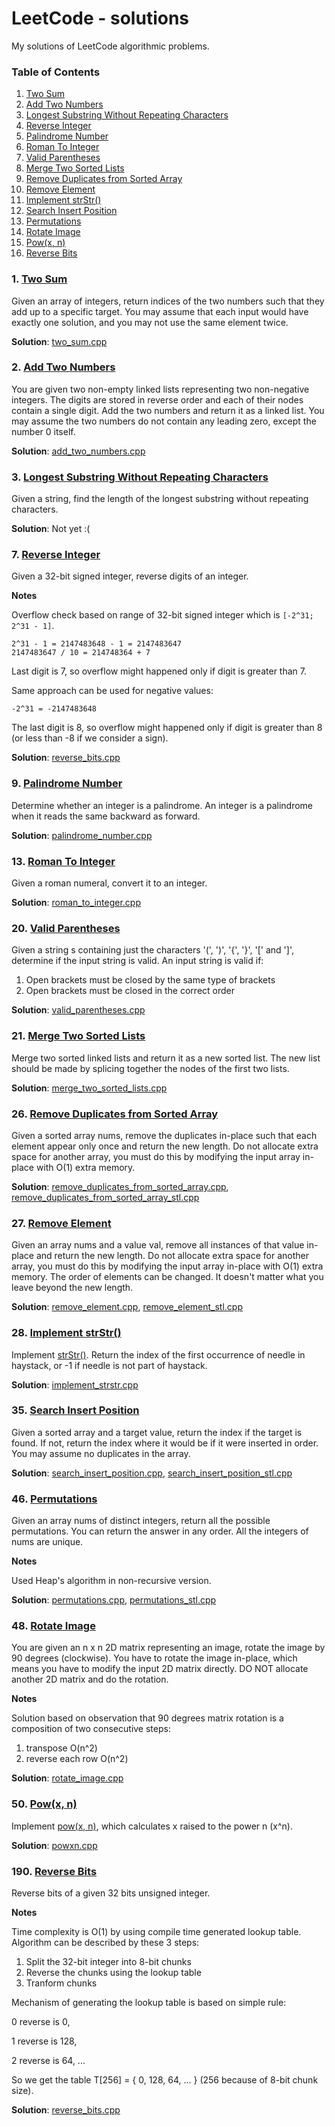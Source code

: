 # LeetCode - solutions

My solutions of LeetCode algorithmic problems.

### Table of Contents

  1.   [Two Sum](#twosum)
  2.   [Add Two Numbers](#twonumbers)
  3.   [Longest Substring Without Repeating Characters](#longestsubstringwithoutrepeatingcharacters)
  7.   [Reverse Integer](#reverseinteger)
  9.   [Palindrome Number](#palindromenumber)
  13.  [Roman To Integer](#romantointeger)
  20.  [Valid Parentheses](#validparentheses)
  21.  [Merge Two Sorted Lists](#mergetwosortedlists)
  26.  [Remove Duplicates from Sorted Array](#removeduplicatesfromsortedarray)
  27.  [Remove Element](#removeelement)
  28.  [Implement strStr()](#implementstrstr)
  35.  [Search Insert Position](#searchinsertposition)
  46.  [Permutations](#permutations)
  48.  [Rotate Image](#rotateimage)
  50.  [Pow(x, n)](#powxn)
  190. [Reverse Bits](#reversebits)

### <a name='twosum'>1. [Two Sum](https://leetcode.com/problems/two-sum/)</a>

Given an array of integers, return indices of the two numbers such that they add up to a specific target.
You may assume that each input would have exactly one solution, and you may not use the same element twice.

**Solution**: [two_sum.cpp](https://github.com/Oyoshi/LeetCode-solutions/blob/master/two_sum.cpp)

### <a name='twonumbers'>2. [Add Two Numbers](https://leetcode.com/problems/add-two-numbers/)</a>

You are given two non-empty linked lists representing two non-negative integers. 
The digits are stored in reverse order and each of their nodes contain a single digit. 
Add the two numbers and return it as a linked list.
You may assume the two numbers do not contain any leading zero, except the number 0 itself.

**Solution**: [add_two_numbers.cpp](https://github.com/Oyoshi/LeetCode-solutions/blob/master/add_two_numbers.cpp)

### <a name='longestsubstringwithoutrepeatingcharacters'>3. [Longest Substring Without Repeating Characters](https://leetcode.com/problems/longest-substring-without-repeating-characters/)</a>

Given a string, find the length of the longest substring without repeating characters.

**Solution**: Not yet :(

### <a name='reverseinteger'>7. [Reverse Integer](https://leetcode.com/problems/reverse-integer/)</a>

Given a 32-bit signed integer, reverse digits of an integer.

**Notes**

Overflow check based on range of 32-bit signed integer which is `[-2^31; 2^31 - 1]`.

```
2^31 - 1 = 2147483648 - 1 = 2147483647
2147483647 / 10 = 214748364 + 7
```

Last digit is 7, so overflow might happened only if digit is greater than 7.

Same approach can be used for negative values: 

```
-2^31 = -2147483648
```

The last digit is 8, so overflow might happened only if digit is greater than 8 (or less than -8 if we consider a sign).

**Solution**: [reverse_bits.cpp](https://github.com/Oyoshi/LeetCode-solutions/blob/master/reverse_integer.cpp)

### <a name='palindromenumber'>9. [Palindrome Number](https://leetcode.com/problems/palindrome-number/)</a>

Determine whether an integer is a palindrome. An integer is a palindrome when it reads the same backward as forward.

**Solution**: [palindrome_number.cpp](https://github.com/Oyoshi/LeetCode-solutions/blob/master/palindrome_number.cpp)

### <a name='romantointeger'>13. [Roman To Integer](https://leetcode.com/problems/roman-to-integer/)</a>

Given a roman numeral, convert it to an integer.

**Solution**: [roman_to_integer.cpp](https://github.com/Oyoshi/LeetCode-solutions/blob/master/roman_to_integer.cpp)

### <a name='validparentheses'>20. [Valid Parentheses](https://leetcode.com/problems/valid-parentheses/)</a>

Given a string s containing just the characters '(', ')', '{', '}', '[' and ']', determine if the input string is valid.
An input string is valid if:

  1. Open brackets must be closed by the same type of brackets
  2. Open brackets must be closed in the correct order

**Solution**: [valid_parentheses.cpp](https://github.com/Oyoshi/LeetCode-solutions/blob/master/valid_parentheses.cpp)

### <a name='mergetwosortedlists'>21. [Merge Two Sorted Lists](https://leetcode.com/problems/merge-two-sorted-lists/)</a>

Merge two sorted linked lists and return it as a new sorted list. The new list should be made by splicing together the nodes of the first two lists.

**Solution**: [merge_two_sorted_lists.cpp](https://github.com/Oyoshi/LeetCode-solutions/blob/master/merge_two_sorted_lists.cpp)

### <a name='removeduplicatesfromsortedarray'>26. [Remove Duplicates from Sorted Array](https://leetcode.com/problems/remove-duplicates-from-sorted-array/)</a>

Given a sorted array nums, remove the duplicates in-place such that each element appear only once and return the new length.
Do not allocate extra space for another array, you must do this by modifying the input array in-place with O(1) extra memory.

**Solution**: [remove_duplicates_from_sorted_array.cpp](https://github.com/Oyoshi/LeetCode-solutions/blob/master/remove_duplicates_from_sorted_array.cpp), [remove_duplicates_from_sorted_array_stl.cpp](https://github.com/Oyoshi/LeetCode-solutions/blob/master/remove_duplicates_from_sorted_array_stl.cpp)

### <a name='removeelement'>27. [Remove Element](https://leetcode.com/problems/remove-element/)</a>

Given an array nums and a value val, remove all instances of that value in-place and return the new length.
Do not allocate extra space for another array, you must do this by modifying the input array in-place with O(1) extra memory.
The order of elements can be changed. It doesn't matter what you leave beyond the new length.

**Solution**: [remove_element.cpp](https://github.com/Oyoshi/LeetCode-solutions/blob/master/remove_element.cpp), [remove_element_stl.cpp](https://github.com/Oyoshi/LeetCode-solutions/blob/master/remove_element_stl.cpp)

### <a name='implementstrstr'>28. [Implement strStr()](https://leetcode.com/problems/implement-strstr/)</a>

Implement [strStr()](http://www.cplusplus.com/reference/cstring/strstr/).
Return the index of the first occurrence of needle in haystack, or -1 if needle is not part of haystack.

**Solution**: [implement_strstr.cpp](https://github.com/Oyoshi/LeetCode-solutions/blob/master/implement_strstr.cpp)

### <a name='searchinsertposition'>35. [Search Insert Position](https://leetcode.com/problems/search-insert-position/)</a>

Given a sorted array and a target value, return the index if the target is found. If not, return the index where it would be if it were inserted in order.
You may assume no duplicates in the array.

**Solution**: [search_insert_position.cpp](https://github.com/Oyoshi/LeetCode-solutions/blob/master/search_insert_position.cpp), [search_insert_position_stl.cpp](https://github.com/Oyoshi/LeetCode-solutions/blob/master/search_insert_position_stl.cpp)

### <a name='permutations'>46. [Permutations](https://leetcode.com/problems/permutations/)</a>

Given an array nums of distinct integers, return all the possible permutations. You can return the answer in any order.
All the integers of nums are unique.

**Notes**

Used Heap's algorithm in non-recursive version.

**Solution**: [permutations.cpp](https://github.com/Oyoshi/LeetCode-solutions/blob/master/permutations.cpp), [permutations_stl.cpp](https://github.com/Oyoshi/LeetCode-solutions/blob/master/permutations_stl.cpp)

### <a name='rotateimage'>48. [Rotate Image](https://leetcode.com/problems/rotate-image/)</a>

You are given an n x n 2D matrix representing an image, rotate the image by 90 degrees (clockwise).
You have to rotate the image in-place, which means you have to modify the input 2D matrix directly. DO NOT allocate another 2D matrix and do the rotation.

**Notes**

Solution based on observation that 90 degrees matrix rotation is a composition of two consecutive steps:

  1. transpose O(n^2)
  2. reverse each row O(n^2)

**Solution**: [rotate_image.cpp](https://github.com/Oyoshi/LeetCode-solutions/blob/master/rotate_image.cpp)

### <a name='powxn'>50. [Pow(x, n)](https://leetcode.com/problems/powx-n/)</a>

Implement [pow(x, n)](http://www.cplusplus.com/reference/valarray/pow/), which calculates x raised to the power n (x^n).

**Solution**: [powxn.cpp](https://github.com/Oyoshi/LeetCode-solutions/blob/master/powxn.cpp)

### <a name='reversebits'>190. [Reverse Bits](https://leetcode.com/problems/reverse-bits/)</a>

Reverse bits of a given 32 bits unsigned integer.

**Notes**

Time complexity is O(1) by using compile time generated lookup table.
Algorithm can be described by these 3 steps:

  1. Split the 32-bit integer into 8-bit chunks
  2. Reverse the chunks using the lookup table
  3. Tranform chunks

Mechanism of generating the lookup table is based on simple rule:

0 reverse is 0,

1 reverse is 128,

2 reverse is 64,
...

So we get the table T[256] = { 0, 128, 64, ... } (256 because of 8-bit chunk size).

**Solution**: [reverse_bits.cpp](https://github.com/Oyoshi/LeetCode-solutions/blob/master/reverse_bits.cpp)
